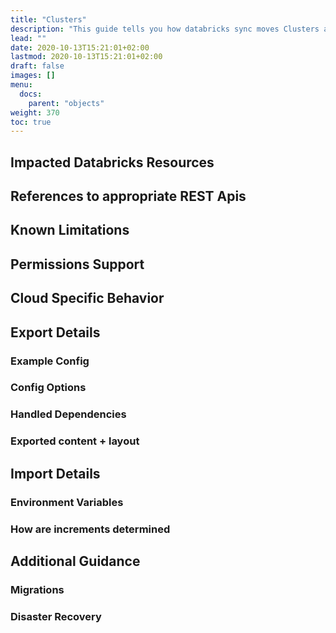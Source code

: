 ```yaml
---
title: "Clusters"
description: "This guide tells you how databricks sync moves Clusters across workspaces."
lead: ""
date: 2020-10-13T15:21:01+02:00
lastmod: 2020-10-13T15:21:01+02:00
draft: false
images: []
menu:
  docs:
    parent: "objects"
weight: 370
toc: true
---
```


## Impacted Databricks Resources

## References to appropriate REST Apis

## Known Limitations

## Permissions Support

## Cloud Specific Behavior

## Export Details

### Example Config

### Config Options

### Handled Dependencies

### Exported content + layout

## Import Details

### Environment Variables

### How are increments determined

## Additional Guidance

### Migrations

### Disaster Recovery
